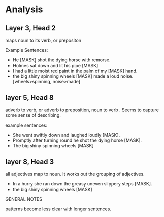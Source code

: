 # Analysis



## Layer 3, Head 2

maps noun to its verb, or prepositon

Example Sentences:
- He [MASK] shot the dying horse with remorse.
- Holmes sat down and lit his pipe [MASK]
- I had a little moist red paint in the palm of my [MASK] hand.
- the big shiny spinning  wheels [MASK] made a loud noise.
[wheels>spinning, noise>made]


## layer 5, Head 8
adverb to verb, or  adverb to preposition, noun to verb . Seems to capture some sense of describing.


example sentences:
- She went swiftly down and laughed loudly [MASK].
- Promptly after turning round he shot the dying horse [MASK].
- The big shiny spinning wheels [MASK]

## layer 8, Head 3

all adjectives map to noun. It works out the grouping of adjectives.

- In a hurry she ran down the greasy uneven slippery steps [MASK].
- the big shiny spinning wheels [MASK]

GENERAL NOTES

patterns become less clear with longer sentences.